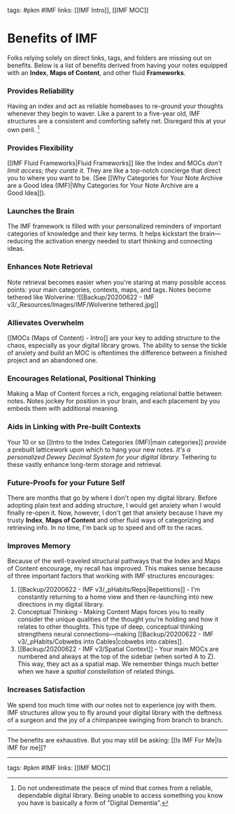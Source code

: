 tags: #pkm #IMF
links: [[IMF Intro]], [[IMF MOC]]

# Benefits of IMF
Folks relying solely on direct links, tags, and folders are missing out on benefits. Below is a list of benefits derived from having your notes equipped with an **Index**, **Maps of Content**, and other fluid **Frameworks**.

### Provides Reliability
 Having an index and   act as reliable homebases to re-ground your thoughts whenever they begin to waver. Like a parent to a five-year old, IMF structures are a consistent and comforting safety net. Disregard this at your own peril.  [^1]

### Provides Flexibility
[[IMF Fluid Frameworks|Fluid Frameworks]] like the Index and MOCs *don't limit access; they curate it.* They are like a top-notch concierge that direct you to where you want to be. (See [[Why Categories for Your Note Archive are a Good Idea (IMF)|Why Categories for Your Note Archive are a Good Idea]]).
### Launches the Brain 
The IMF framework is filled with your personalized reminders of important categories of knowledge and their key terms. It helps kickstart the brain—reducing the activation energy needed to start thinking and connecting ideas.

### Enhances Note Retrieval
Note retrieval becomes easier when you're staring at many possible access points: your main categories, contexts, maps, and tags. Notes become tethered like Wolverine:
![[Backup/20200622 - IMF v3/_Resources/Images/IMF/Wolverine tethered.jpg]]

### Allievates Overwhelm
[[MOCs (Maps of Content) - Intro]] are your key to adding structure to the chaos, especially as your digital library grows. The ability to sense the tickle of anxiety and build an MOC is oftentimes the difference between a finished project and an abandoned one.

### Encourages Relational, Positional Thinking 
Making a Map of Content forces a rich, engaging relational battle between notes. Notes jockey for position in your brain, and each placement by you embeds them with additional meaning.

### Aids in Linking with Pre-built Contexts
Your 10 or so [[Intro to the Index Categories (IMF)|main categories]] provide a prebuilt latticework upon which to hang your new notes. *It's a personalized Dewey Decimal System for your digital library.* Tethering to these vastly enhance long-term storage and retrieval.

### Future-Proofs for your Future Self
There are months that go by where I don't open my digital library. Before adopting plain text and adding structure, I would get anxiety when I would finally re-open it. Now, however, I don't get that anxiety because I have my trusty **Index**, **Maps of Content** and other fluid ways of categorizing and retrieving info. In no time, I'm back up to speed and off to the races.

### Improves Memory
Because of the well-traveled structural pathways that the Index and Maps of Content encourage, my recall has improved. This makes sense because of three important factors that working with IMF structures encourages:
1. [[Backup/20200622 - IMF v3/_pHabits/Reps|Repetitions]] - I'm constantly returning to a home view and then re-launching into new directions in my digital library. 
2. Conceptual Thinking - Making Content Maps forces you to really consider the unique qualities of the thought you're holding and how it relates to other thoughts. This type of deep, conceptual thinking strengthens neural connections—making [[Backup/20200622 - IMF v3/_pHabits/Cobwebs into Cables|cobwebs into cables]].
3. [[Backup/20200622 - IMF v3/Spatial Context]] - Your main MOCs are numbered and always at the top of the sidebar (when sorted A to Z). This way, they act as a spatial map. We remember things much better when we have a *spatial constellation* of related things. 

### Increases Satisfaction
We spend too much time with our notes not to experience joy with them. IMF structures allow you to fly around your digital library with the deftness of a surgeon and the joy of a chimpanzee swinging from branch to branch. 

---
The benefits are exhaustive. But you may still be asking: [[Is IMF For Me|Is IMF for me]]?

---
tags: #pkm #IMF
links: [[IMF MOC]]

[^1]: Do not underestimate the peace of mind that comes from a reliable, dependable digital library. Being unable to access something you know you have is basically a form of "Digital Dementia". 
